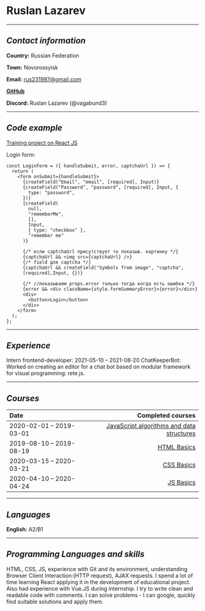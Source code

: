 # **Ruslan** **Lazarev**

---

## _Contact information_

**Country:** Russian Federation

**Town:** Novorossyisk

**Email:** rus231997@gmail.com

[**GitHub**](https://github.com/Vagabund3)

**Discord:** Ruslan Lazarev (@vagabund3)

---

## _Code example_

[Training project on React JS](https://github.com/Vagabund3/React-project)

Login form:

```
const LoginForm = ({ handleSubmit, error, captchaUrl }) => {
  return (
    <form onSubmit={handleSubmit}>
      {createField("Email", "email", [required], Input)}
      {createField("Password", "password", [required], Input, {
        type: "password",
      })}
      {createField(
        null,
        "rememberMe",
        [],
        Input,
        { type: "checkbox" },
        "remember me"
      )}

      {/* если captchaUrl присутствует то показыв. картинку */}
      {captchaUrl && <img src={captchaUrl} />}
      {/* field для captcha */}
      {captchaUrl && createField("Symbols from image", "captcha",
      [required],Input, {})}

      {/* //показываем props.error только тогда когда есть ошибка */}
      {error && <div className={style.formSummaryError}>{error}</div>}
      <div>
        <button>Login</button>
      </div>
    </form>
  );
};
```

---

## _Experience_

Intern frontend-developer: 2021-05-10 – 2021-08-20
ChatKeeperBot: Worked on creating an editor for a chat bot based on modular framework for visual programming: rete.js.

---

## _Courses_

| Date                    |                                                               Completed courses |
| :---------------------- | ------------------------------------------------------------------------------: |
| 2020-02-01 – 2019-03-01 | [JavaScript algorithms and data structures](https://www.freecodecamp.org/learn) |
| 2019-08-10 – 2019-08-19 |         [HTML Basics](https://www.sololearn.com/Certificate/1024-14160181/jpg/) |
| 2020-03-15 – 2020-03-21 |          [CSS Basics](https://www.sololearn.com/Certificate/1023-14160181/jpg/) |
| 2020-04-10 – 2020-04-24 |           [JS Basics](https://www.sololearn.com/Certificate/1024-14160181/jpg/) |

---

## _Languages_

**English**: A2/B1

---

## _Programming Languages and skills_

HTML, CSS, JS, experience with Git and its environment, understanding Browser Client Interaction:(HTTP request), AJAX requests. I spend a lot of time learning React applying it in the development of educational project. Also had experience with Vue.JS during internship.
I try to write clean and readable code with comments. I can solve problems - I can google, quickly find suitable solutions and apply them.
